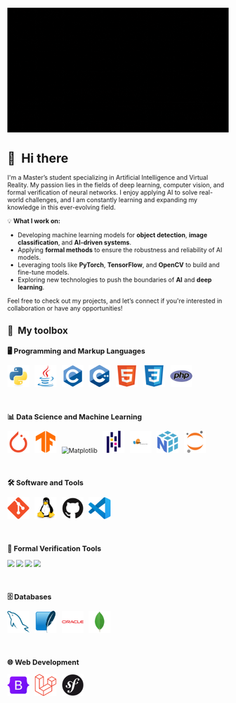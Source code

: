 ![Hey there, I'm Houda. I'm passionate about AI, deep learning, and computer vision. Check out my work!](https://github.com/hudakhadiri/hudakhadiri/raw/main/hello.gif)

# 👋 &nbsp;Hi there

I'm a Master’s student specializing in Artificial Intelligence and Virtual Reality. My passion lies in the fields of deep learning, computer vision, and formal verification of neural networks. I enjoy applying AI to solve real-world challenges, and I am constantly learning and expanding my knowledge in this ever-evolving field.

💡 **What I work on:**
- Developing machine learning models for **object detection**, **image classification**, and **AI-driven systems**.
- Applying **formal methods** to ensure the robustness and reliability of AI models.
- Leveraging tools like **PyTorch**, **TensorFlow**, and **OpenCV** to build and fine-tune models.
- Exploring new technologies to push the boundaries of **AI** and **deep learning**.

Feel free to check out my projects, and let’s connect if you're interested in collaboration or have any opportunities!



## 🧰 &nbsp;My toolbox

### 🖥️ Programming and Markup Languages

<p align="left">
  <img src="https://raw.githubusercontent.com/devicons/devicon/master/icons/python/python-original.svg" alt="Python" width="50" height="50"/> &nbsp;
  <img src="https://raw.githubusercontent.com/devicons/devicon/master/icons/java/java-original.svg" alt="Java" width="50" height="50"/> &nbsp;
  <img src="https://raw.githubusercontent.com/devicons/devicon/master/icons/c/c-original.svg" alt="C" width="50" height="50"/> &nbsp;
  <img src="https://raw.githubusercontent.com/devicons/devicon/master/icons/cplusplus/cplusplus-original.svg" alt="C++" width="50" height="50"/> &nbsp;
  <img src="https://raw.githubusercontent.com/devicons/devicon/master/icons/html5/html5-original.svg" alt="HTML5" width="50" height="50"/> &nbsp;
  <img src="https://raw.githubusercontent.com/devicons/devicon/master/icons/css3/css3-original.svg" alt="CSS3" width="50" height="50"/> &nbsp;
  <img src="https://raw.githubusercontent.com/devicons/devicon/master/icons/php/php-original.svg" alt="PHP" width="50" height="50"/>
</p>

<br>

### 📊 Data Science and Machine Learning

<p align="left">
  <img src="https://raw.githubusercontent.com/devicons/devicon/master/icons/pytorch/pytorch-original.svg" alt="PyTorch" width="50" height="50"/> &nbsp;
  <img src="https://raw.githubusercontent.com/devicons/devicon/master/icons/tensorflow/tensorflow-original.svg" alt="TensorFlow" width="50" height="50"/> &nbsp;
  <img src="https://upload.wikimedia.org/wikipedia/commons/8/84/Matplotlib_icon.svg" alt="Matplotlib" width="50" height="50"/> &nbsp;
  <img src="https://raw.githubusercontent.com/devicons/devicon/master/icons/pandas/pandas-original.svg" alt="Pandas" width="50" height="50"/> &nbsp;
  <img src="https://raw.githubusercontent.com/scikit-learn/scikit-learn/main/doc/logos/scikit-learn-logo.svg" alt="Scikit-learn" width="50" height="50"/> &nbsp;
  <img src="https://raw.githubusercontent.com/devicons/devicon/master/icons/numpy/numpy-original.svg" alt="NumPy" width="50" height="50"/> &nbsp;
  <img src="https://raw.githubusercontent.com/devicons/devicon/master/icons/jupyter/jupyter-original.svg" alt="Jupyter" width="50" height="50"/>
</p>


<br>

### 🛠️ Software and Tools

<p align="left">
  <img src="https://raw.githubusercontent.com/devicons/devicon/master/icons/git/git-original.svg" alt="Git" width="50" height="50"/> &nbsp;
  <img src="https://raw.githubusercontent.com/devicons/devicon/master/icons/linux/linux-original.svg" alt="Linux" width="50" height="50"/> &nbsp;
  <img src="https://raw.githubusercontent.com/devicons/devicon/master/icons/github/github-original.svg" alt="GitHub" width="50" height="50"/> &nbsp;
  <img src="https://raw.githubusercontent.com/devicons/devicon/master/icons/vscode/vscode-original.svg" alt="VS Code" width="50" height="50"/> &nbsp;
</p>

<br>

### 🧪 Formal Verification Tools

<p align="left">
  <img src="https://img.shields.io/badge/Frama_C-000000?style=for-the-badge&logo=tool&logoColor=white"/>
  <img src="https://img.shields.io/badge/ACSL-007ACC?style=for-the-badge&logo=tool&logoColor=white"/>
  <img src="https://img.shields.io/badge/Z3-2C2255?style=for-the-badge&logo=tool&logoColor=white"/>
  <img src="https://img.shields.io/badge/Alt_Ergo-000000?style=for-the-badge&logo=tool&logoColor=white"/>
</p>

<br>

### 🗄️ Databases

<p align="left">
  <img src="https://raw.githubusercontent.com/devicons/devicon/master/icons/mysql/mysql-original.svg" alt="MySQL" width="50" height="50"/> &nbsp;
  <img src="https://raw.githubusercontent.com/devicons/devicon/master/icons/sqlite/sqlite-original.svg" alt="SQLite" width="50" height="50"/> &nbsp;
  <img src="https://raw.githubusercontent.com/devicons/devicon/master/icons/oracle/oracle-original.svg" alt="Oracle" width="50" height="50"/> &nbsp;
  <img src="https://raw.githubusercontent.com/devicons/devicon/master/icons/mongodb/mongodb-original.svg" alt="MongoDB" width="50" height="50"/>
</p>

<br>

### 🌐 Web Development

<p align="left">
  <img src="https://raw.githubusercontent.com/devicons/devicon/master/icons/bootstrap/bootstrap-original.svg" alt="Bootstrap" width="50" height="50"/> &nbsp;
  <img src="https://raw.githubusercontent.com/devicons/devicon/master/icons/laravel/laravel-original.svg" alt="Laravel" width="50" height="50"/> &nbsp;
  <img src="https://raw.githubusercontent.com/devicons/devicon/master/icons/symfony/symfony-original.svg" alt="Symfony" width="50" height="50"/>
</p>

<br>





